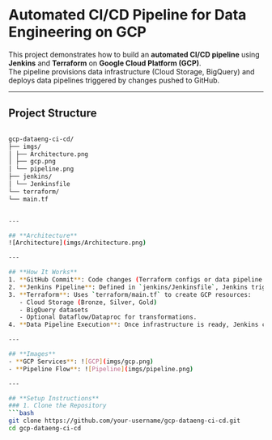 # Automated CI/CD Pipeline for Data Engineering on GCP

This project demonstrates how to build an **automated CI/CD pipeline** using **Jenkins** and **Terraform** on **Google Cloud Platform (GCP)**.  
The pipeline provisions data infrastructure (Cloud Storage, BigQuery) and deploys data pipelines triggered by changes pushed to GitHub.

---

## **Project Structure**

```bash

gcp-dataeng-ci-cd/
├── imgs/
│ ├── Architecture.png
│ ├── gcp.png
│ └── pipeline.png
├── jenkins/
│ └── Jenkinsfile
└── terraform/
└── main.tf


---

## **Architecture**
![Architecture](imgs/Architecture.png)

---

## **How It Works**
1. **GitHub Commit**: Code changes (Terraform configs or data pipeline scripts) are pushed to the repository.  
2. **Jenkins Pipeline**: Defined in `jenkins/Jenkinsfile`, Jenkins triggers Terraform commands to provision/update infrastructure.  
3. **Terraform**: Uses `terraform/main.tf` to create GCP resources:
   - Cloud Storage (Bronze, Silver, Gold)
   - BigQuery datasets
   - Optional Dataflow/Dataproc for transformations.  
4. **Data Pipeline Execution**: Once infrastructure is ready, Jenkins can trigger ingestion and transformation jobs.  

---

## **Images**
- **GCP Services**: ![GCP](imgs/gcp.png)  
- **Pipeline Flow**: ![Pipeline](imgs/pipeline.png)  

---

## **Setup Instructions**
### 1. Clone the Repository
```bash
git clone https://github.com/your-username/gcp-dataeng-ci-cd.git
cd gcp-dataeng-ci-cd
